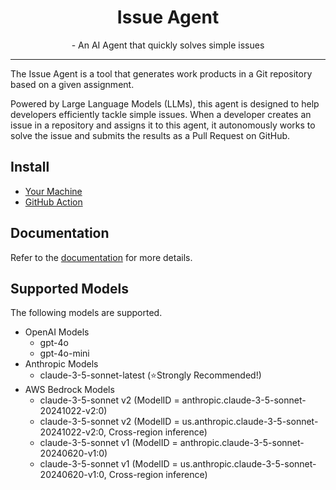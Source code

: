 <p align="center">
  <h1 align="center">Issue Agent</h1>
  <p align="center">- An AI Agent that quickly solves simple issues</p>
</p>

---


The Issue Agent is a tool that generates work products in a Git repository based on a given assignment.

Powered by Large Language Models (LLMs), 
this agent is designed to help developers efficiently tackle simple issues. 
When a developer creates an issue in a repository and assigns it to this agent, 
it autonomously works to solve the issue and submits the results as a Pull Request on GitHub.


## Install

- [Your Machine](https://clover0.github.io/issue-agent/getting-started/installation/)
- [GitHub Action](https://github.com/clover0/setup-issue-agent)


## Documentation
Refer to the [documentation](https://clover0.github.io/issue-agent) for more details.


## Supported Models
The following models are supported.

- OpenAI Models
  - gpt-4o
  - gpt-4o-mini
- Anthropic Models
  - claude-3-5-sonnet-latest (⭐️Strongly Recommended!)
- AWS Bedrock Models
  - claude-3-5-sonnet v2 (ModelID = anthropic.claude-3-5-sonnet-20241022-v2:0)
  - claude-3-5-sonnet v2 (ModelID = us.anthropic.claude-3-5-sonnet-20241022-v2:0, Cross-region inference)
  - claude-3-5-sonnet v1 (ModelID = anthropic.claude-3-5-sonnet-20240620-v1:0)
  - claude-3-5-sonnet v1 (ModelID = us.anthropic.claude-3-5-sonnet-20240620-v1:0, Cross-region inference)
